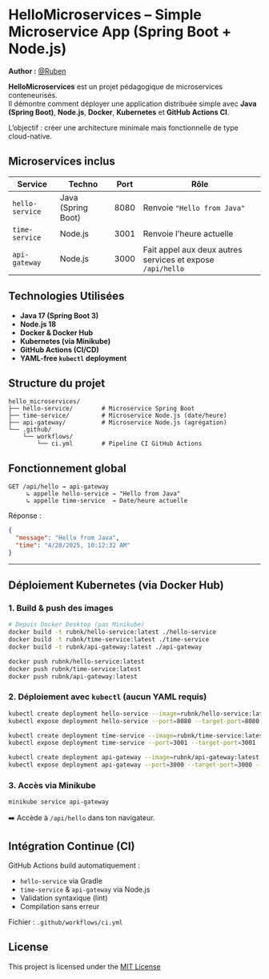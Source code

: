 # HelloMicroservices – Simple Microservice App (Spring Boot + Node.js)

**Author :** [@Ruben](https://github.com/RubnK)

**HelloMicroservices** est un projet pédagogique de microservices conteneurisés.  
Il démontre comment déployer une application distribuée simple avec **Java (Spring Boot)**, **Node.js**, **Docker**, **Kubernetes** et **GitHub Actions CI**.

L’objectif : créer une architecture minimale mais fonctionnelle de type cloud-native.

## Microservices inclus

| Service         | Techno           | Port | Rôle                                           |
|------------------|------------------|------|------------------------------------------------|
| `hello-service`  | Java (Spring Boot)| 8080 | Renvoie `"Hello from Java"`                   |
| `time-service`   | Node.js          | 3001 | Renvoie l'heure actuelle                      |
| `api-gateway`    | Node.js          | 3000 | Fait appel aux deux autres services et expose `/api/hello` |

## Technologies Utilisées

- **Java 17 (Spring Boot 3)**
- **Node.js 18**
- **Docker & Docker Hub**
- **Kubernetes (via Minikube)**
- **GitHub Actions (CI/CD)**
- **YAML-free `kubectl` deployment**

## Structure du projet

```
hello_microservices/
├── hello-service/        # Microservice Spring Boot
├── time-service/         # Microservice Node.js (date/heure)
├── api-gateway/          # Microservice Node.js (agrégation)
└── .github/
    └── workflows/
        └── ci.yml        # Pipeline CI GitHub Actions
```

## Fonctionnement global

```http
GET /api/hello → api-gateway
     ↳ appelle hello-service → "Hello from Java"
     ↳ appelle time-service  → Date/heure actuelle
```

Réponse :
```json
{
  "message": "Hello from Java",
  "time": "4/20/2025, 10:12:32 AM"
}
```

---

## Déploiement Kubernetes (via Docker Hub)

### 1. Build & push des images

```bash
# Depuis Docker Desktop (pas Minikube)
docker build -t rubnk/hello-service:latest ./hello-service
docker build -t rubnk/time-service:latest ./time-service
docker build -t rubnk/api-gateway:latest ./api-gateway

docker push rubnk/hello-service:latest
docker push rubnk/time-service:latest
docker push rubnk/api-gateway:latest
```

### 2. Déploiement avec `kubectl` (aucun YAML requis)

```bash
kubectl create deployment hello-service --image=rubnk/hello-service:latest
kubectl expose deployment hello-service --port=8080 --target-port=8080

kubectl create deployment time-service --image=rubnk/time-service:latest
kubectl expose deployment time-service --port=3001 --target-port=3001

kubectl create deployment api-gateway --image=rubnk/api-gateway:latest
kubectl expose deployment api-gateway --port=3000 --target-port=3000 --type=NodePort
```

### 3. Accès via Minikube

```bash
minikube service api-gateway
```

➡️ Accède à `/api/hello` dans ton navigateur.

## Intégration Continue (CI)

GitHub Actions build automatiquement :

- `hello-service` via Gradle
- `time-service` & `api-gateway` via Node.js
- Validation syntaxique (lint)
- Compilation sans erreur

Fichier : `.github/workflows/ci.yml`

## License

This project is licensed under the [MIT License](LICENSE)
